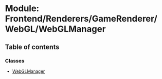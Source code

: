 # Module: Frontend/Renderers/GameRenderer/WebGL/WebGLManager

## Table of contents

### Classes

- [WebGLManager](../classes/frontend_renderers_gamerenderer_webgl_webglmanager.webglmanager.md)
